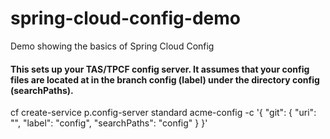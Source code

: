 # spring-cloud-config-demo
Demo showing the basics of Spring Cloud Config

#### This sets up your TAS/TPCF config server. It assumes that your config files are located at <this-repository-url> in the branch config (label) under the directory config (searchPaths).

cf create-service p.config-server standard acme-config  -c  '{ "git": { "uri": "<this-repository-url>", "label": "config", "searchPaths": "config" } }'

